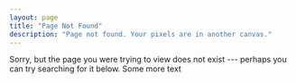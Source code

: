 ```yaml
---
layout: page
title: "Page Not Found"
description: "Page not found. Your pixels are in another canvas."
---  
```


Sorry, but the page you were trying to view does not exist --- perhaps you can try searching for it below.
Some more text

<script type="text/javascript">
  var GOOG_FIXURL_LANG = 'en';
  var GOOG_FIXURL_SITE = '{{ site.url }}'
</script>
<script type="text/javascript"
  src="http://linkhelp.clients.google.com/tbproxy/lh/wm/fixurl.js">
</script>
